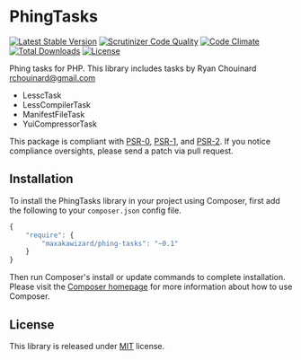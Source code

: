 # PhingTasks
[![Latest Stable Version](https://poser.pugx.org/maxakawizard/phing-tasks/v/stable.svg)](https://packagist.org/packages/maxakawizard/phing-tasks) 
[![Scrutinizer Code Quality](https://scrutinizer-ci.com/g/MAXakaWIZARD/PhingTasks/badges/quality-score.png?b=master)](https://scrutinizer-ci.com/g/MAXakaWIZARD/PhingTasks/?branch=master)
[![Code Climate](https://codeclimate.com/github/MAXakaWIZARD/PhingTasks/badges/gpa.svg)](https://codeclimate.com/github/MAXakaWIZARD/PhingTasks)
[![Total Downloads](https://poser.pugx.org/maxakawizard/phing-tasks/downloads.svg)](https://packagist.org/packages/maxakawizard/phing-tasks) 
[![License](https://poser.pugx.org/maxakawizard/phing-tasks/license.svg)](https://packagist.org/packages/maxakawizard/phing-tasks)

Phing tasks for PHP. This library includes tasks by Ryan Chouinard <rchouinard@gmail.com>
- LesscTask
- LessCompilerTask
- ManifestFileTask
- YuiCompressorTask

This package is compliant with [PSR-0](http://www.php-fig.org/psr/0/), [PSR-1](http://www.php-fig.org/psr/1/), and [PSR-2](http://www.php-fig.org/psr/2/).
If you notice compliance oversights, please send a patch via pull request.

## Installation
To install the PhingTasks library in your project using Composer, first add the following to your `composer.json`
config file.
```javascript
{
    "require": {
        "maxakawizard/phing-tasks": "~0.1"
    }
}
```
Then run Composer's install or update commands to complete installation. Please visit the [Composer homepage](http://getcomposer.org) for
more information about how to use Composer.

## License
This library is released under [MIT](http://www.tldrlegal.com/license/mit-license) license.